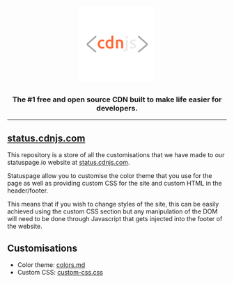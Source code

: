 <h1 align="center">
    <a href="https://cdnjs.com"><img src="https://raw.githubusercontent.com/cdnjs/brand/master/logo/standard/light-512.png" width="175px" alt="< cdnjs >"></a>
</h1>
 
<h3 align="center">The #1 free and open source CDN built to make life easier for developers.</h3>

---

## [status.cdnjs.com](https://status.cdnjs.com)

This repository is a store of all the customisations that we have made to our statuspage.io website at
[status.cdnjs.com](https://status.cdnjs.com).

Statuspage allow you to customise the color theme that you use for the page as well as providing custom CSS for the site
and custom HTML in the header/footer.

This means that if you wish to change styles of the site, this can be easily achieved using the custom CSS section but
any manipulation of the DOM will need to be done through Javascript that gets injected into the footer of the website.

## Customisations

 - Color theme: [colors.md](colors.md)
 - Custom CSS: [custom-css.css](custom-css.css)
